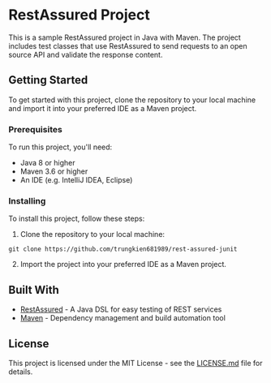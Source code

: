# RestAssured Project

This is a sample RestAssured project in Java with Maven. The project includes test classes that use RestAssured to send requests to an open source API and validate the response content.

## Getting Started

To get started with this project, clone the repository to your local machine and import it into your preferred IDE as a Maven project.

### Prerequisites

To run this project, you'll need:

- Java 8 or higher
- Maven 3.6 or higher
- An IDE (e.g. IntelliJ IDEA, Eclipse)

### Installing

To install this project, follow these steps:

1. Clone the repository to your local machine:

`git clone https://github.com/trungkien681989/rest-assured-junit`

2. Import the project into your preferred IDE as a Maven project.

## Built With

- [RestAssured](https://github.com/rest-assured/rest-assured) - A Java DSL for easy testing of REST services
- [Maven](https://maven.apache.org/) - Dependency management and build automation tool

## License

This project is licensed under the MIT License - see the [LICENSE.md](LICENSE.md) file for details.

